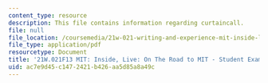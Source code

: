 ```yaml
---
content_type: resource
description: This file contains information regarding curtaincall.
file: null
file_location: /coursemedia/21w-021-writing-and-experience-mit-inside-live-fall-2013/ac7e9d45c1472421b426aa5d85a8a49c_MIT21W_021F13_Curtaincall.pdf
file_type: application/pdf
resourcetype: Document
title: '21W.021F13 MIT: Inside, Live: On The Road to MIT - Student Example 1'
uid: ac7e9d45-c147-2421-b426-aa5d85a8a49c
---
```

